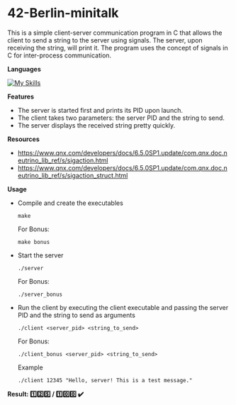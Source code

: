 # 42-Berlin-minitalk

This is a simple client-server communication program in C that allows the client to send a string to the server using signals. The server, upon receiving the string, will print it. The program uses the concept of signals in C for inter-process communication.

**Languages**

[![My Skills](https://skillicons.dev/icons?i=c)](https://skillicons.dev)

**Features**

- The server is started first and prints its PID upon launch.
- The client takes two parameters: the server PID and the string to send.
- The server displays the received string pretty quickly.
 
**Resources**

- https://www.qnx.com/developers/docs/6.5.0SP1.update/com.qnx.doc.neutrino_lib_ref/s/sigaction.html
- https://www.qnx.com/developers/docs/6.5.0SP1.update/com.qnx.doc.neutrino_lib_ref/s/sigaction_struct.html

**Usage**

- Compile and create the executables
  ```
  make
  ```
  For Bonus:
  ```
  make bonus
  ```
- Start the server
  ```
  ./server
  ```
  For Bonus:
  ```
  ./server_bonus
  ```
- Run the client by executing the client executable and passing the server PID and the string to send as arguments
  ```
  ./client <server_pid> <string_to_send>
  ```
  For Bonus:
  ```
  ./client_bonus <server_pid> <string_to_send>
  ```
  Example
  ```
  ./client 12345 "Hello, server! This is a test message."
  ```
  
**Result: :one::two::five: / :one::zero::zero: :heavy_check_mark:**

